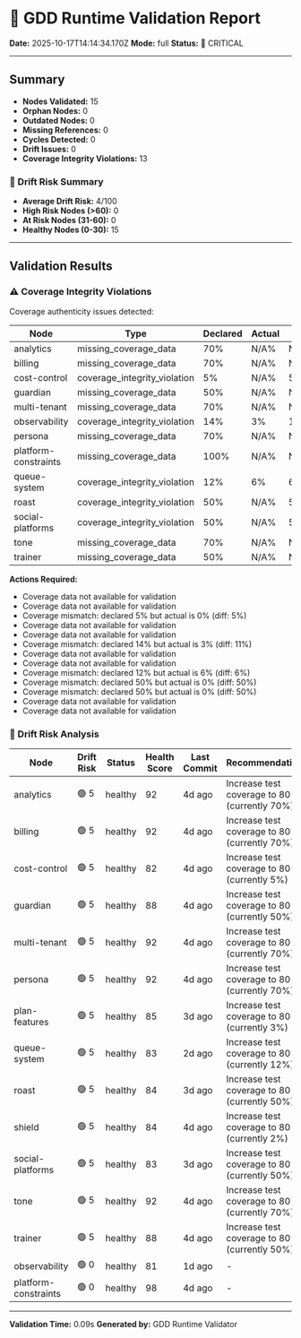 # 🧩 GDD Runtime Validation Report

**Date:** 2025-10-17T14:14:34.170Z
**Mode:** full
**Status:** 🔴 CRITICAL

---

## Summary

- **Nodes Validated:** 15
- **Orphan Nodes:** 0
- **Outdated Nodes:** 0
- **Missing References:** 0
- **Cycles Detected:** 0
- **Drift Issues:** 0
- **Coverage Integrity Violations:** 13

### 🔮 Drift Risk Summary

- **Average Drift Risk:** 4/100
- **High Risk Nodes (>60):** 0
- **At Risk Nodes (31-60):** 0
- **Healthy Nodes (0-30):** 15

---

## Validation Results

### ⚠️ Coverage Integrity Violations

Coverage authenticity issues detected:

| Node | Type | Declared | Actual | Diff | Severity |
|------|------|----------|--------|------|----------|
| analytics | missing_coverage_data | 70% | N/A% | N/A% | warning |
| billing | missing_coverage_data | 70% | N/A% | N/A% | warning |
| cost-control | coverage_integrity_violation | 5% | N/A% | 5% | critical |
| guardian | missing_coverage_data | 50% | N/A% | N/A% | warning |
| multi-tenant | missing_coverage_data | 70% | N/A% | N/A% | warning |
| observability | coverage_integrity_violation | 14% | 3% | 11% | critical |
| persona | missing_coverage_data | 70% | N/A% | N/A% | warning |
| platform-constraints | missing_coverage_data | 100% | N/A% | N/A% | warning |
| queue-system | coverage_integrity_violation | 12% | 6% | 6% | critical |
| roast | coverage_integrity_violation | 50% | N/A% | 50% | critical |
| social-platforms | coverage_integrity_violation | 50% | N/A% | 50% | critical |
| tone | missing_coverage_data | 70% | N/A% | N/A% | warning |
| trainer | missing_coverage_data | 50% | N/A% | N/A% | warning |

**Actions Required:**
- Coverage data not available for validation
- Coverage data not available for validation
- Coverage mismatch: declared 5% but actual is 0% (diff: 5%)
- Coverage data not available for validation
- Coverage data not available for validation
- Coverage mismatch: declared 14% but actual is 3% (diff: 11%)
- Coverage data not available for validation
- Coverage data not available for validation
- Coverage mismatch: declared 12% but actual is 6% (diff: 6%)
- Coverage mismatch: declared 50% but actual is 0% (diff: 50%)
- Coverage mismatch: declared 50% but actual is 0% (diff: 50%)
- Coverage data not available for validation
- Coverage data not available for validation

### 🔮 Drift Risk Analysis

| Node | Drift Risk | Status | Health Score | Last Commit | Recommendations |
|------|------------|--------|--------------|-------------|-----------------|
| analytics | 🟢 5 | healthy | 92 | 4d ago | Increase test coverage to 80%+ (currently 70%) |
| billing | 🟢 5 | healthy | 92 | 4d ago | Increase test coverage to 80%+ (currently 70%) |
| cost-control | 🟢 5 | healthy | 82 | 4d ago | Increase test coverage to 80%+ (currently 5%) |
| guardian | 🟢 5 | healthy | 88 | 4d ago | Increase test coverage to 80%+ (currently 50%) |
| multi-tenant | 🟢 5 | healthy | 92 | 4d ago | Increase test coverage to 80%+ (currently 70%) |
| persona | 🟢 5 | healthy | 92 | 4d ago | Increase test coverage to 80%+ (currently 70%) |
| plan-features | 🟢 5 | healthy | 85 | 3d ago | Increase test coverage to 80%+ (currently 3%) |
| queue-system | 🟢 5 | healthy | 83 | 2d ago | Increase test coverage to 80%+ (currently 12%) |
| roast | 🟢 5 | healthy | 84 | 3d ago | Increase test coverage to 80%+ (currently 50%) |
| shield | 🟢 5 | healthy | 84 | 4d ago | Increase test coverage to 80%+ (currently 2%) |
| social-platforms | 🟢 5 | healthy | 83 | 3d ago | Increase test coverage to 80%+ (currently 50%) |
| tone | 🟢 5 | healthy | 92 | 4d ago | Increase test coverage to 80%+ (currently 70%) |
| trainer | 🟢 5 | healthy | 88 | 4d ago | Increase test coverage to 80%+ (currently 50%) |
| observability | 🟢 0 | healthy | 81 | 1d ago | - |
| platform-constraints | 🟢 0 | healthy | 98 | 4d ago | - |

---

**Validation Time:** 0.09s
**Generated by:** GDD Runtime Validator
